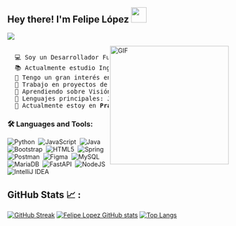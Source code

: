 <h2> Hey there! I'm Felipe López <img src="https://media.giphy.com/media/hvRJCLFzcasrR4ia7z/giphy.gif" width="35"></h2>

<p align="left">
  <img src="https://readme-typing-svg.herokuapp.com/?lines=Welcome+to+my+GitHub+Profile!&center=true&width=360&height=30">
</p>
<img align="right" height="270px" alt="GIF" src="https://media.giphy.com/media/CVtNe84hhYF9u/giphy.gif" />

<pre> 
  💻 Soy un Desarrollador Full Stack y un Ingeniero de Software en formación 
  📚 Actualmente estudio Ingeniería de Software en la Universidad EAM 
  📝 Tengo un gran interés en la Inteligencia Artificial y el Aprendizaje Automático 
  🔭 Trabajo en proyectos de desarrollo backend y bases de datos 
  🌱 Aprendiendo sobre Visión por Computador y Machine Learning 
  🌟 Lenguajes principales: Java, Python 
  🤔 Actualmente estoy en <b>Prácticas</b>. 
</pre>

### 🛠️ Languages and Tools:


![Python](https://img.shields.io/badge/python-3670A0?style=for-the-badge&logo=python&logoColor=ffdd54)&nbsp;
![JavaScript](https://img.shields.io/badge/javascript-%23323330.svg?style=for-the-badge&logo=javascript&logoColor=%23F7DF1E)&nbsp;
![Java](https://img.shields.io/badge/java-%23ED8B00.svg?style=for-the-badge&logo=openjdk&logoColor=white)&nbsp;
![Bootstrap](https://img.shields.io/badge/bootstrap-%23563D7C.svg?style=for-the-badge&logo=bootstrap&logoColor=white)&nbsp;
![HTML5](https://img.shields.io/badge/html5-%23E34F26.svg?style=for-the-badge&logo=html5&logoColor=white)&nbsp;
![Spring](https://img.shields.io/badge/spring-%236DB33F.svg?style=for-the-badge&logo=spring&logoColor=white)&nbsp;
![Postman](https://img.shields.io/badge/Postman-FF6C37?style=for-the-badge&logo=postman&logoColor=white)&nbsp;
![Figma](https://img.shields.io/badge/figma-%23F24E1E.svg?style=for-the-badge&logo=figma&logoColor=white)&nbsp;
![MySQL](https://img.shields.io/badge/mysql-4479A1.svg?style=for-the-badge&logo=mysql&logoColor=white)&nbsp;
![MariaDB](https://img.shields.io/badge/MariaDB-003545?style=for-the-badge&logo=mariadb&logoColor=white)&nbsp;
![FastAPI](https://img.shields.io/badge/FastAPI-005571?style=for-the-badge&logo=fastapi)&nbsp;
![NodeJS](https://img.shields.io/badge/node.js-6DA55F?style=for-the-badge&logo=node.js&logoColor=white)&nbsp;
![IntelliJ IDEA](https://img.shields.io/badge/IntelliJIDEA-000000.svg?style=for-the-badge&logo=intellij-idea&logoColor=white)&nbsp;


## GitHub Stats 📈 :

[![GitHub Streak](https://github-readme-streak-stats.herokuapp.com?user=felipe225Lv&theme=algolia&date_format=M%20j%5B%2C%20Y%5D)](https://git.io/streak-stats) [![Felipe Lopez GitHub stats](https://github-readme-stats.vercel.app/api?username=felipe225Lv&theme=algolia)](https://github.com/AnushkaWijegoonawardana97/github-readme-stats) [![Top Langs](https://github-readme-stats.vercel.app/api/top-langs/?username=felipe225Lv&theme=algolia)](https://github.com/AnushkaWijegoonawardana97/github-readme-stats) 
